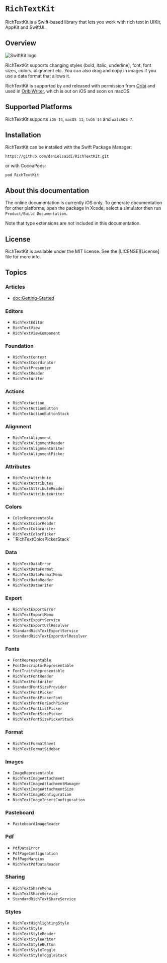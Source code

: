 # ``RichTextKit``

RichTextKit is a Swift-based library that lets you work with rich text in UIKit, AppKit and SwiftUI.


## Overview

![SwiftKit logo](Logo.png)

RIchTextKit supports changing styles (bold, italic, underline), font, font sizes, colors, alignment etc. You can also drag and copy in images if you use a data format that allows it. 

RichTextKit is supported by and released with permission from [Oribi](https://oribi.se/en/) and used in [OribiWriter](https://oribi.se/en/apps/oribi-writer/), which is out on iOS and soon on macOS.



## Supported Platforms

RichTextKit supports `iOS 14`, `macOS 11`, `tvOS 14` and `watchOS 7`.



## Installation

RichTextKit can be installed with the Swift Package Manager:

```
https://github.com/danielsaidi/RichTextKit.git
```

or with CocoaPods:

```
pod RichTextKit
```



## About this documentation

The online documentation is currently iOS only. To generate documentation for other platforms, open the package in Xcode, select a simulator then run `Product/Build Documentation`.

Note that type extensions are not included in this documentation.



## License

RichTextKit is available under the MIT license. See the [LICENSE][License] file for more info.



## Topics

### Articles

- <doc:Getting-Started>

### Editors

- ``RichTextEditor``
- ``RichTextView``
- ``RichTextViewComponent``

### Foundation

- ``RichTextContext``
- ``RichTextCoordinator``
- ``RichTextPresenter``
- ``RichTextReader``
- ``RichTextWriter``

### Actions

- ``RichTextAction``
- ``RichTextActionButton``
- ``RichTextActionButtonStack``

### Alignment

- ``RichTextAlignment``
- ``RichTextAlignmentReader``
- ``RichTextAlignmentWriter``
- ``RichTextAlignmentPicker``

### Attributes

- ``RichTextAttribute``
- ``RichTextAttributes``
- ``RichTextAttributeReader``
- ``RichTextAttributeWriter``

### Colors

- ``ColorRepresentable``
- ``RichTextColorReader``
- ``RichTextColorWriter``
- ``RichTextColorPicker``
- ``RichTextColorPickerStack`

### Data

- ``RichTextDataError``
- ``RichTextDataFormat``
- ``RichTextDataFormatMenu``
- ``RichTextDataReader``
- ``RichTextDataWriter``

### Export

- ``RichTextExportError``
- ``RichTextExportMenu``
- ``RichTextExportService``
- ``RichTextExportUrlResolver``
- ``StandardRichTextExportService``
- ``StandardRichTextExportUrlResolver``

### Fonts

- ``FontRepresentable``
- ``FontDescriptorRepresentable``
- ``FontTraitsRepresentable``
- ``RichTextFontReader``
- ``RichTextFontWriter``
- ``StandardFontSizeProvider``
- ``RichTextFontPicker``
- ``RichTextFontPickerFont``
- ``RichTextFontForEachPicker``
- ``RichTextFontListPicker``
- ``RichTextFontSizePicker``
- ``RichTextFontSizePickerStack``

### Format

- ``RichTextFormatSheet``
- ``RichTextFormatSidebar``

### Images

- ``ImageRepresentable``
- ``RichTextImageAttachment``
- ``RichTextImageAttachmentManager``
- ``RichTextImageAttachmentSize``
- ``RichTextImageConfiguration``
- ``RichTextImageInsertConfiguration``

### Pasteboard

- ``PasteboardImageReader``

### Pdf

- ``PdfDataError``
- ``PdfPageConfiguration``
- ``PdfPageMargins``
- ``RichTextPdfDataReader``

### Sharing

- ``RichTextShareMenu``
- ``RichTextShareService``
- ``StandardRichTextShareService``

### Styles

- ``RichTextHighlightingStyle``
- ``RichTextStyle``
- ``RichTextStyleReader``
- ``RichTextStyleWriter``
- ``RichTextStyleButton``
- ``RichTextStyleToggle``
- ``RichTextStyleToggleStack``
